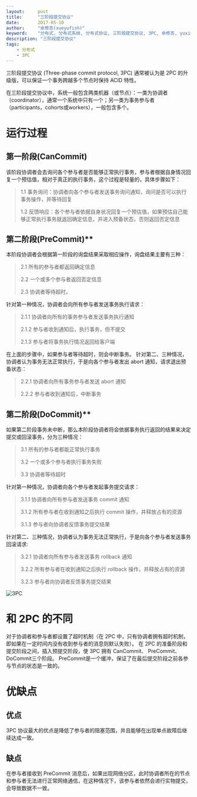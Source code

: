 ```yaml
---
layout:     post
title:      "三阶段提交协议"
date:       2017-05-10
author:     "余修忞(xueyufish)"
keyword:    "分布式, 分布式系统, 分布式协议, 三阶段提交协议, 3PC, 余修忞, yuxiumin, xueyufish"
description: "三阶段提交协议"
tags:
    - 分布式
    - 3PC
---
```


三阶段提交协议 (Three-phase commit protocol, 3PC) 通常被认为是 2PC 的升级版，可以保证一个事务跨越多个节点时保持 ACID 特性。

在三阶段提交协议中，系统一般包含两类机器（或节点）：一类为协调者（coordinator），通常一个系统中只有一个；另一类为事务参与者（participants，cohorts或workers），一般包含多个。

# 运行过程

## 第一阶段(CanCommit)

该阶段协调者会去询问各个参与者是否能够正常执行事务，参与者根据自身情况回复一个预估值，相对于真正的执行事务，这个过程是轻量的，具体步骤如下：
  >1.1 事务询问：协调者向各个参与者发送事务询问通知，询问是否可以执行事务操作，并等待回复
  >
  >1.2 反馈响应：各个参与者依据自身状况回复一个预估值，如果预估自己能够正常执行事务就返回确定信息，并进入预备状态，否则返回否定信息

## 第二阶段(PreCommit)**

本阶段协调者会根据第一阶段的询盘结果采取相应操作，询盘结果主要有三种：

  >2.1 所有的参与者都返回确定信息
  >
  >2.2 一个或多个参与者返回否定信息
  >
  >2.3 协调者等待超时。

针对第一种情况，协调者会向所有参与者发送事务执行请求：

  >2.1.1 协调者向所有的事务参与者发送事务执行通知
  >
  >2.1.2 参与者收到通知后，执行事务，但不提交
  >
  >2.1.3 参与者将事务执行情况返回给客户端

在上面的步骤中，如果参与者等待超时，则会中断事务。 针对第二、三种情况，协调者认为事务无法正常执行，于是向各个参与者发出 abort 通知，请求退出预备状态：

  >2.2.1 协调者向所有事务参与者发送 abort 通知
  >
  >2.2.2 参与者收到通知后，中断事务

## 第二阶段(DoCommit)**

如果第二阶段事务未中断，那么本阶段协调者将会依据事务执行返回的结果来决定提交或回滚事务，分为三种情况：

  >3.1 所有的参与者都能正常执行事务
  >
  >3.2 一个或多个参与者执行事务失败
  >
  >3.3 协调者等待超时

针对第一种情况，协调者向各个参与者发起事务提交请求：

  >3.1.1 协调者向所有参与者发送事务 commit 通知
  >
  >3.1.2 所有参与者在收到通知之后执行 commit 操作，并释放占有的资源
  >
  >3.1.3 参与者向协调者反馈事务提交结果

针对第二、三种情况，协调者认为事务无法正常执行，于是向各个参与者发送事务回滚请求:

  >3.2.1 协调者向所有参与者发送事务 rollback 通知
  >
  >3.2.2 所有参与者在收到通知之后执行 rollback 操作，并释放占有的资源
  >
  >3.2.3 参与者向协调者反馈事务提交结果

![3PC](http://img.yuxiumin.com/screenshots/three-phase-commit-protocol/b19a8c6db59993f61140cd6ffc26bc15.png)

# 和 2PC 的不同

对于协调者和参与者都设置了超时机制（在 2PC 中，只有协调者拥有超时机制，即如果在一定时间内没有收到参与者的消息则默认失败）。
在 2PC 的准备阶段和提交阶段之间，插入预提交阶段，使 3PC 拥有 CanCommit、 PreCommit、 DoCommit三个阶段。
PreCommit是一个缓冲，保证了在最后提交阶段之前各参与节点的状态是一致的。

# 优缺点

## 优点

3PC 协议最大的优点是降低了参与者的阻塞范围，并且能够在出现单点故障后继续达成一致。

## 缺点

在参与者接收到 PreCommit 消息后，如果出现网络分区，此时协调者所在的节点和参与者无法进行正常网络通信，在这种情况下，该参与者依然会进行实物提交，会导致数据不一致。

